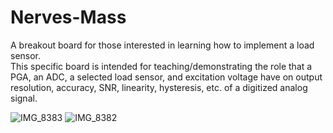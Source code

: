 # Nerves-Mass
A breakout board for those interested in learning how to implement a load sensor.  
This specific board is intended for teaching/demonstrating the role that a PGA, an ADC, a selected load sensor, and excitation voltage have on output resolution, accuracy, SNR, linearity, hysteresis, etc. of a digitized analog signal.

![IMG_8383](https://user-images.githubusercontent.com/3486896/196541793-b77aeef3-fa4a-4cfe-b78d-86bcdfe47ba9.jpeg)
![IMG_8382](https://user-images.githubusercontent.com/3486896/196541812-b63d6a36-0b4f-441a-85d1-645a52d2c8de.jpeg)
